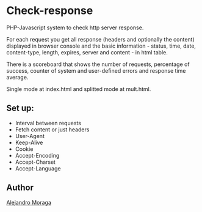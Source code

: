 Check-response
===============

PHP-Javascript system to check http server response.

For each request you get all response (headers and optionally the content) displayed in browser console and the basic information - status, time, date, content-type, length, expires, server and content - in html table.

There is a scoreboard that shows the number of requests, percentage of success, counter of system and user-defined errors and response time average.

Single mode at index.html and splitted mode at mult.html.

## Set up:

* Interval between requests
* Fetch content or just headers
* User-Agent
* Keep-Alive
* Cookie
* Accept-Encoding
* Accept-Charset
* Accept-Language

## Author

[Alejandro Moraga](https://github.com/Moraga)
